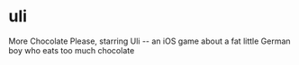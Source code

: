 # uli
More Chocolate Please, starring Uli -- an iOS game about a fat little German boy who eats too much chocolate
